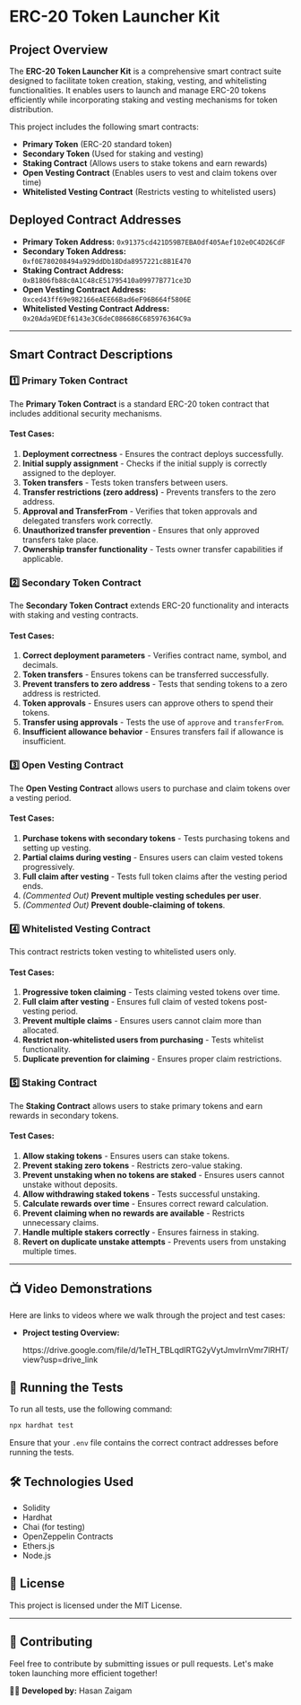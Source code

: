 # ERC-20 Token Launcher Kit

## Project Overview

The **ERC-20 Token Launcher Kit** is a comprehensive smart contract suite designed to facilitate token creation, staking, vesting, and whitelisting functionalities. It enables users to launch and manage ERC-20 tokens efficiently while incorporating staking and vesting mechanisms for token distribution.

This project includes the following smart contracts:

- **Primary Token** (ERC-20 standard token)
- **Secondary Token** (Used for staking and vesting)
- **Staking Contract** (Allows users to stake tokens and earn rewards)
- **Open Vesting Contract** (Enables users to vest and claim tokens over time)
- **Whitelisted Vesting Contract** (Restricts vesting to whitelisted users)

## Deployed Contract Addresses

- **Primary Token Address:** `0x91375cd421D59B7EBA0df405Aef102e0C4D26CdF`
- **Secondary Token Address:** `0xf0E780208494a929ddDb18Dda8957221c8B1E470`
- **Staking Contract Address:** `0xB1806fb88c0A1C48cE51795410a09977B771ce3D`
- **Open Vesting Contract Address:** `0xced43ff69e982166eAEE66Bad6eF96B664f5806E`
- **Whitelisted Vesting Contract Address:** `0x20Ada9EDEf6143e3C6deC086686C685976364C9a`

---

## Smart Contract Descriptions

### 1️⃣ Primary Token Contract

The **Primary Token Contract** is a standard ERC-20 token contract that includes additional security mechanisms.

#### **Test Cases:**

1. **Deployment correctness** - Ensures the contract deploys successfully.
2. **Initial supply assignment** - Checks if the initial supply is correctly assigned to the deployer.
3. **Token transfers** - Tests token transfers between users.
4. **Transfer restrictions (zero address)** - Prevents transfers to the zero address.
5. **Approval and TransferFrom** - Verifies that token approvals and delegated transfers work correctly.
6. **Unauthorized transfer prevention** - Ensures that only approved transfers take place.
7. **Ownership transfer functionality** - Tests owner transfer capabilities if applicable.

### 2️⃣ Secondary Token Contract

The **Secondary Token Contract** extends ERC-20 functionality and interacts with staking and vesting contracts.

#### **Test Cases:**

1. **Correct deployment parameters** - Verifies contract name, symbol, and decimals.
2. **Token transfers** - Ensures tokens can be transferred successfully.
3. **Prevent transfers to zero address** - Tests that sending tokens to a zero address is restricted.
4. **Token approvals** - Ensures users can approve others to spend their tokens.
5. **Transfer using approvals** - Tests the use of `approve` and `transferFrom`.
6. **Insufficient allowance behavior** - Ensures transfers fail if allowance is insufficient.

### 3️⃣ Open Vesting Contract

The **Open Vesting Contract** allows users to purchase and claim tokens over a vesting period.

#### **Test Cases:**

1. **Purchase tokens with secondary tokens** - Tests purchasing tokens and setting up vesting.
2. **Partial claims during vesting** - Ensures users can claim vested tokens progressively.
3. **Full claim after vesting** - Tests full token claims after the vesting period ends.
4. *(Commented Out)* **Prevent multiple vesting schedules per user**.
5. *(Commented Out)* **Prevent double-claiming of tokens**.

### 4️⃣ Whitelisted Vesting Contract

This contract restricts token vesting to whitelisted users only.

#### **Test Cases:**

1. **Progressive token claiming** - Tests claiming vested tokens over time.
2. **Full claim after vesting** - Ensures full claim of vested tokens post-vesting period.
3. **Prevent multiple claims** - Ensures users cannot claim more than allocated.
4. **Restrict non-whitelisted users from purchasing** - Tests whitelist functionality.
5. **Duplicate prevention for claiming** - Ensures proper claim restrictions.

### 5️⃣ Staking Contract

The **Staking Contract** allows users to stake primary tokens and earn rewards in secondary tokens.

#### **Test Cases:**

1. **Allow staking tokens** - Ensures users can stake tokens.
2. **Prevent staking zero tokens** - Restricts zero-value staking.
3. **Prevent unstaking when no tokens are staked** - Ensures users cannot unstake without deposits.
4. **Allow withdrawing staked tokens** - Tests successful unstaking.
5. **Calculate rewards over time** - Ensures correct reward calculation.
6. **Prevent claiming when no rewards are available** - Restricts unnecessary claims.
7. **Handle multiple stakers correctly** - Ensures fairness in staking.
8. **Revert on duplicate unstake attempts** - Prevents users from unstaking multiple times.

---

## 📺 Video Demonstrations

Here are links to videos where we walk through the project and test cases:

- **Project testing Overview:** 

  https\://drive.google.com/file/d/1eTH\_TBLqdIRTG2yVytJmvIrnVmr7lRHT/view?usp=drive\_link

## 🚀 Running the Tests

To run all tests, use the following command:

```sh
npx hardhat test
```

Ensure that your `.env` file contains the correct contract addresses before running the tests.

## 🛠 Technologies Used

- Solidity
- Hardhat
- Chai (for testing)
- OpenZeppelin Contracts
- Ethers.js
- Node.js

## 📜 License

This project is licensed under the MIT License.

---

## 🤝 Contributing

Feel free to contribute by submitting issues or pull requests. Let's make token launching more efficient together!

👨‍💻 **Developed by:** Hasan Zaigam


